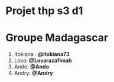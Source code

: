 # Projet thp s3 d1
# Groupe Madagascar
1.   Itokiana : **@itokiana73**
2.   Lova: **@Lovarazafimah** 
2.   Ando: **@Ando** 
2.   Andry: **@Andry** 
